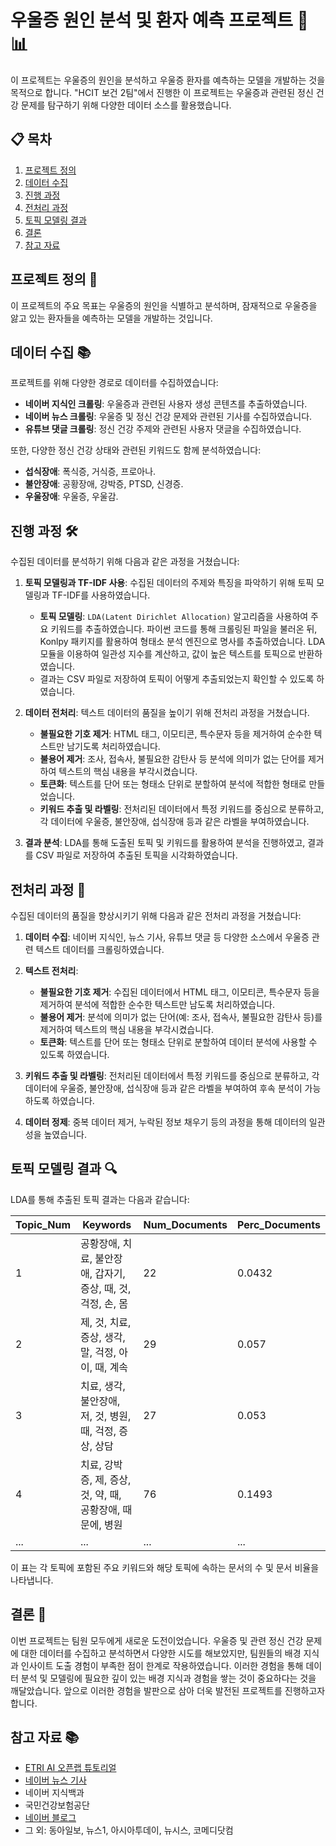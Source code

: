 # 우울증 원인 분석 및 환자 예측 프로젝트 🧠📊

이 프로젝트는 우울증의 원인을 분석하고 우울증 환자를 예측하는 모델을 개발하는 것을 목적으로 합니다. "HCIT 보건 2팀"에서 진행한 이 프로젝트는 우울증과 관련된 정신 건강 문제를 탐구하기 위해 다양한 데이터 소스를 활용했습니다.

## 📋 목차
1. [프로젝트 정의](#프로젝트-정의)
2. [데이터 수집](#데이터-수집)
3. [진행 과정](#진행-과정)
4. [전처리 과정](#전처리-과정)
5. [토픽 모델링 결과](#토픽-모델링-결과)
6. [결론](#결론)
7. [참고 자료](#참고-자료)

## 프로젝트 정의 📝

이 프로젝트의 주요 목표는 우울증의 원인을 식별하고 분석하며, 잠재적으로 우울증을 앓고 있는 환자들을 예측하는 모델을 개발하는 것입니다.

## 데이터 수집 📚

프로젝트를 위해 다양한 경로로 데이터를 수집하였습니다:
- **네이버 지식인 크롤링**: 우울증과 관련된 사용자 생성 콘텐츠를 추출하였습니다.
- **네이버 뉴스 크롤링**: 우울증 및 정신 건강 문제와 관련된 기사를 수집하였습니다.
- **유튜브 댓글 크롤링**: 정신 건강 주제와 관련된 사용자 댓글을 수집하였습니다.

또한, 다양한 정신 건강 상태와 관련된 키워드도 함께 분석하였습니다:
- **섭식장애**: 폭식증, 거식증, 프로아나.
- **불안장애**: 공황장애, 강박증, PTSD, 신경증.
- **우울장애**: 우울증, 우울감.

## 진행 과정 🛠️

수집된 데이터를 분석하기 위해 다음과 같은 과정을 거쳤습니다:

1. **토픽 모델링과 TF-IDF 사용**: 수집된 데이터의 주제와 특징을 파악하기 위해 토픽 모델링과 TF-IDF를 사용하였습니다. 
    - **토픽 모델링**: `LDA(Latent Dirichlet Allocation)` 알고리즘을 사용하여 주요 키워드를 추출하였습니다. 파이썬 코드를 통해 크롤링된 파일을 불러온 뒤, Konlpy 패키지를 활용하여 형태소 분석 엔진으로 명사를 추출하였습니다. LDA 모듈을 이용하여 일관성 지수를 계산하고, 값이 높은 텍스트를 토픽으로 반환하였습니다.
    - 결과는 CSV 파일로 저장하여 토픽이 어떻게 추출되었는지 확인할 수 있도록 하였습니다.

2. **데이터 전처리**: 텍스트 데이터의 품질을 높이기 위해 전처리 과정을 거쳤습니다.
    - **불필요한 기호 제거**: HTML 태그, 이모티콘, 특수문자 등을 제거하여 순수한 텍스트만 남기도록 처리하였습니다.
    - **불용어 제거**: 조사, 접속사, 불필요한 감탄사 등 분석에 의미가 없는 단어를 제거하여 텍스트의 핵심 내용을 부각시켰습니다.
    - **토큰화**: 텍스트를 단어 또는 형태소 단위로 분할하여 분석에 적합한 형태로 만들었습니다.
    - **키워드 추출 및 라벨링**: 전처리된 데이터에서 특정 키워드를 중심으로 분류하고, 각 데이터에 우울증, 불안장애, 섭식장애 등과 같은 라벨을 부여하였습니다.

3. **결과 분석**: LDA를 통해 도출된 토픽 및 키워드를 활용하여 분석을 진행하였고, 결과를 CSV 파일로 저장하여 추출된 토픽을 시각화하였습니다.

## 전처리 과정 🧹

수집된 데이터의 품질을 향상시키기 위해 다음과 같은 전처리 과정을 거쳤습니다:

1. **데이터 수집**: 네이버 지식인, 뉴스 기사, 유튜브 댓글 등 다양한 소스에서 우울증 관련 텍스트 데이터를 크롤링하였습니다.

2. **텍스트 전처리**:
    - **불필요한 기호 제거**: 수집된 데이터에서 HTML 태그, 이모티콘, 특수문자 등을 제거하여 분석에 적합한 순수한 텍스트만 남도록 처리하였습니다.
    - **불용어 제거**: 분석에 의미가 없는 단어(예: 조사, 접속사, 불필요한 감탄사 등)를 제거하여 텍스트의 핵심 내용을 부각시켰습니다.
    - **토큰화**: 텍스트를 단어 또는 형태소 단위로 분할하여 데이터 분석에 사용할 수 있도록 하였습니다.

3. **키워드 추출 및 라벨링**: 전처리된 데이터에서 특정 키워드를 중심으로 분류하고, 각 데이터에 우울증, 불안장애, 섭식장애 등과 같은 라벨을 부여하여 후속 분석이 가능하도록 하였습니다.

4. **데이터 정제**: 중복 데이터 제거, 누락된 정보 채우기 등의 과정을 통해 데이터의 일관성을 높였습니다.

## 토픽 모델링 결과 🔍

LDA를 통해 추출된 토픽 결과는 다음과 같습니다:

| Topic_Num | Keywords                                        | Num_Documents | Perc_Documents |
|-----------|-------------------------------------------------|---------------|----------------|
| 1         | 공황장애, 치료, 불안장애, 갑자기, 증상, 때, 것, 걱정, 손, 몸 | 22            | 0.0432         |
| 2         | 제, 것, 치료, 증상, 생각, 말, 걱정, 아이, 때, 계속   | 29            | 0.057          |
| 3         | 치료, 생각, 불안장애, 저, 것, 병원, 때, 걱정, 증상, 상담 | 27            | 0.053          |
| 4         | 치료, 강박증, 제, 증상, 것, 약, 때, 공황장애, 때문에, 병원 | 76            | 0.1493         |
| ...       | ...                                             | ...           | ...            |

이 표는 각 토픽에 포함된 주요 키워드와 해당 토픽에 속하는 문서의 수 및 문서 비율을 나타냅니다.

## 결론 🤔

이번 프로젝트는 팀원 모두에게 새로운 도전이었습니다. 우울증 및 관련 정신 건강 문제에 대한 데이터를 수집하고 분석하면서 다양한 시도를 해보았지만, 팀원들의 배경 지식과 인사이트 도출 경험이 부족한 점이 한계로 작용하였습니다. 이러한 경험을 통해 데이터 분석 및 모델링에 필요한 깊이 있는 배경 지식과 경험을 쌓는 것이 중요하다는 것을 깨달았습니다. 앞으로 이러한 경험을 발판으로 삼아 더욱 발전된 프로젝트를 진행하고자 합니다.

## 참고 자료 📚

- [ETRI AI 오픈랩 튜토리얼](https://nanum.etri.re.kr/devTutorialDetail?id=632)
- [네이버 뉴스 기사](https://n.news.naver.com/mnews/article/020/0003349076)
- 네이버 지식백과
- 국민건강보험공단
- [네이버 블로그](https://blog.naver.com/brainshh/222743320215)
- 그 외: 동아일보, 뉴스1, 아시아투데이, 뉴시스, 코메디닷컴
